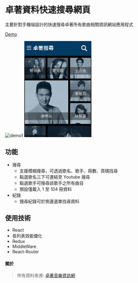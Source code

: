 # 卓著資料快速搜尋網頁

主要針對手機端設計的快速搜尋卓著所有歌曲相關資訊網站應用程式

[Demo](https://shinenic.github.io/zhuozhe-quick-search/)


<img src="demo1.gif" alt="demo1" width="220"/> <img src="demo2.gif" alt="demo1" width="220"/>




## 功能

* 搜尋
  * 支援模糊搜尋，可透過歌名、歌手、冊數、頁碼找尋
  * 點選歌名三下可連結至 Youtube 搜尋
  * 點選歌手可搜尋該歌手之所有曲目
  * 預設僅載入 1 至 104 冊資料
* 紀錄
  * 搜尋紀錄可於側邊選單找尋資料





## 使用技術

* React
* 長列表效能優化
* Redux
* MiddleWare
* React-Router





#### 關於

> 所有資料來源: [卓著音樂資訊網](http://www.musicbook.com.tw/searchSong/index.asp)











